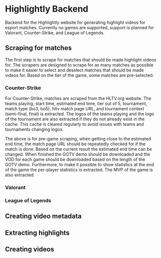 # Highlightly Backend
Backend for the Highlightly website for generating highlight videos for esport matches. Currently no games are supported, support is planned for Valorant, Counter-Strike, and League of Legends.

## Scraping for matches
The first step is to scrape for matches that should be made highlight videos for. The scrapers are designed to scrape for as many matches as possible to make it easier to select and deselect matches that should be made videos for. Based on the tier of the game, some matches are pre-selected.

### Counter-Strike
For Counter-Strike, matches are scraped from the HLTV.org website. The teams playing, start time, estimated end time, tier out of 5, tournament, match type (bo3, bo5), hltv match page URL, and tournament context (semi-final, final) is extracted. The logos of the teams playing and the logo of the tournament are also extracted if they do not already exist in the cache. This cache is cleared regularly to avoid issues with teams and tournaments changing logos.

The above is for pre-game scraping, when getting close to the estimated end time, the match page URL should be repeatedly checked for if the match is done. Based on the current result the estimated end time can be changed. When finished the GOTV demo should be downloaded and the VOD for each game should be downloaded based on the length of the GOTV demo. Furthermore, to make it possible to show statistics at the end of the game the per-player statistics is extracted. The MVP of the game is also extracted. 

### Valorant

### League of Legends

## Creating video metadata

## Extracting highlights

## Creating videos
